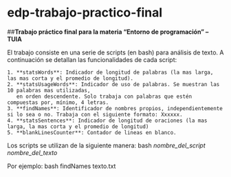 # edp-trabajo-practico-final

##**Trabajo práctico final para la materia “Entorno de programación” – TUIA**

El trabajo consiste en una serie de scripts (en bash) para análisis de texto. A continuación se detallan las funcionalidades de cada script:

    1. **statsWords**: Indicador de longitud de palabras (la mas larga, las mas corta y el promedio de longitud).
    2. **statsUsageWords**: Indicador de uso de palabras. Se muestran las 10 palabras mas utilizadas, 
       en orden descendente. Solo trabaja con palabras que estén compuestas por, mínimo, 4 letras.
    3. **findNames**: Identificador de nombres propios, independientemente si lo sea o no. Trabaja con el siguiente formato: Xxxxxx.
    4. **statsSentences**: Indicador de longitud de oraciones (la mas larga, la mas corta y el promedio de longitud)
    5. **blankLinesCounter**: Contador de lineas en blanco.

Los scripts se utilizan de la siguiente manera:
bash *nombre_del_script* *nombre_del_texto*

Por ejemplo: bash findNames texto.txt
